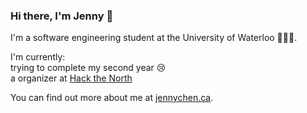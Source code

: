 ### Hi there, I'm Jenny 👋

<!--
**jenny-chen/jenny-chen** is a ✨ _special_ ✨ repository because its `README.md` (this file) appears on your GitHub profile.

Here are some ideas to get you started:

- 🔭 I’m currently working on ...
- 🌱 I’m currently learning ...
- 👯 I’m looking to collaborate on ...
- 🤔 I’m looking for help with ...
- 💬 Ask me about ...
- 📫 How to reach me: ...
- 😄 Pronouns: ...
- ⚡ Fun fact: ...
-->

I'm a software engineering student at the University of Waterloo 👩🏻‍💻.

I'm currently:<br/>
trying to complete my second year 😢 <br />
a organizer at [Hack the North](hackthenorth.com)

You can find out more about me at [jennychen.ca](https://jennychen.ca).
